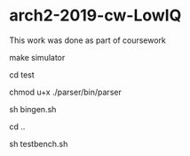 # arch2-2019-cw-LowIQ
This work was done as part of coursework

make simulator

cd test

chmod u+x ./parser/bin/parser

sh bingen.sh

cd ..

sh testbench.sh
